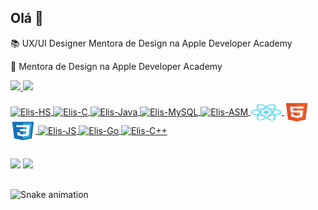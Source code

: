 <h2>  Olá 🤙 </h2>

<div>
  📚 UX/UI Designer Mentora de Design na Apple Developer Academy
  
  🍎 Mentora de Design na Apple Developer Academy
</div>

<div>
  <a href="https://github.com/elisionara">
    <img height="180em" src="https://github-readme-stats.vercel.app/api?username=elisionara&show_icons=true&theme=dracula&include_all_commits=true&count_private=true"/> 
    <img height="180em" src="https://github-readme-stats.vercel.app/api/top-langs/?username=elisionara&layout=compact&langs_count=168&theme=dracula"/>
<div>

<div style="display: inline_block"><br>
  <img align="center" alt="Elis-HS" height="30" width="30" src="https://cdn-icons-png.flaticon.com/256/5968/5968259.png">
  <img align="center" alt="Elis-C" height="30" width="30" src="https://upload.wikimedia.org/wikipedia/commons/thumb/1/18/C_Programming_Language.svg/1853px-C_Programming_Language.svg.png">
  <img align="center" alt="Elis-Java" height="30" width="20" src="https://upload.wikimedia.org/wikipedia/pt/thumb/3/30/Java_programming_language_logo.svg/1200px-Java_programming_language_logo.svg.png">
  <img align="center" alt="Elis-MySQL" height="30" width="50" src="https://logodownload.org/wp-content/uploads/2016/10/mysql-logo.png">
  <img align="center" alt="Elis-ASM" height="30" width="30" src="https://joaocarlospires.pt/wp-content/uploads/2021/02/assembly.png">
  <img align="center" alt="Elis-MySQL" height="30" width="50" src="https://raw.githubusercontent.com/devicons/devicon/master/icons/react/react-original.svg">
  <img align="center" alt="Elis-HTML" height="30" width="40" src="https://raw.githubusercontent.com/devicons/devicon/master/icons/html5/html5-original.svg">
  <img align="center" alt="Elis-CSS" height="30" width="40" src="https://raw.githubusercontent.com/devicons/devicon/master/icons/css3/css3-original.svg">
  <img align="center" alt="Elis-JS" height="30" width="30" src="https://upload.wikimedia.org/wikipedia/commons/thumb/9/99/Unofficial_JavaScript_logo_2.svg/1200px-Unofficial_JavaScript_logo_2.svg.png">
  <img align="center" alt="Elis-Go" height="30" width="70" src="https://upload.wikimedia.org/wikipedia/commons/thumb/0/05/Go_Logo_Blue.svg/800px-Go_Logo_Blue.svg.png">
  <img align="center" alt="Elis-C++" height="30" width="30" src="https://upload.wikimedia.org/wikipedia/commons/thumb/1/18/ISO_C%2B%2B_Logo.svg/1822px-ISO_C%2B%2B_Logo.svg.png">
</div>
  
  ##
  
  <div> 
  <a href="https://www.figma.com/@elis_ionara" target="_blank"><img src="https://img.shields.io/badge/Figma-F24E1E?style=for-the-badge&logo=figma&logoColor=white" target="_blank"></a>
  <a href="https://www.linkedin.com/in/elisionara/" target="_blank"><img src="https://img.shields.io/badge/-LinkedIn-%230077B5?style=for-the-badge&logo=linkedin&logoColor=white" target="_blank"></a> 
  
</div>
  
  ##
  
 ![Snake animation](https://github.com/elisionara/elisionara/blob/output/github-contribution-grid-snake.svg)
